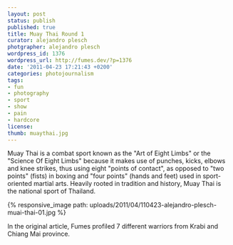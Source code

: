 ```yaml
---
layout: post
status: publish
published: true
title: Muay Thai Round 1
curator: alejandro plesch
photgrapher: alejandro plesch
wordpress_id: 1376
wordpress_url: http://fumes.dev/?p=1376
date: '2011-04-23 17:21:43 +0200'
categories: photojournalism
tags:
- fun
- photography
- sport
- show
- pain
- hardcore
license:
thumb: muaythai.jpg
---
```


Muay Thai is a combat sport known as the "Art of Eight Limbs" or the "Science Of Eight Limbs" because it makes use of punches, kicks, elbows and knee strikes, thus using eight "points of contact", as opposed to "two points" (fists) in boxing and "four points" (hands and feet) used in sport-oriented martial arts. Heavily rooted in tradition and history, Muay Thai is the national sport of Thailand.   
 
{% responsive_image path: uploads/2011/04/110423-alejandro-plesch-muai-thai-01.jpg %}
 
In the original article, Fumes profiled 7 different warriors from Krabi and Chiang Mai province. 
